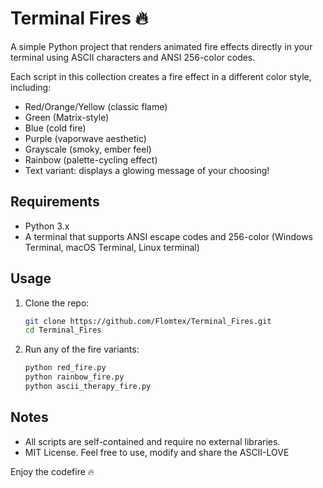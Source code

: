 # Terminal Fires 🔥

A simple Python project that renders animated fire effects directly in your terminal using ASCII characters and ANSI 256-color codes.

Each script in this collection creates a fire effect in a different color style, including:

* Red/Orange/Yellow (classic flame)
* Green (Matrix-style)
* Blue (cold fire)
* Purple (vaporwave aesthetic)
* Grayscale (smoky, ember feel)
* Rainbow (palette-cycling effect)
* Text variant: displays a glowing message of your choosing!

## Requirements

* Python 3.x
* A terminal that supports ANSI escape codes and 256-color (Windows Terminal, macOS Terminal, Linux terminal)

## Usage

1. Clone the repo:

   ```bash
   git clone https://github.com/Flomtex/Terminal_Fires.git
   cd Terminal_Fires
   ```
2. Run any of the fire variants:

   ```bash
   python red_fire.py
   python rainbow_fire.py
   python ascii_therapy_fire.py
   ```

## Notes

* All scripts are self-contained and require no external libraries.
* MIT License. Feel free to use, modify and share the ASCII-LOVE 

Enjoy the codefire 🔥
